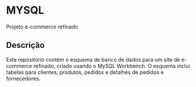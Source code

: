 # MYSQL
Projeto e-commerce refinado
## Descrição

Este repositório contém o esquema de banco de dados para um site de e-commerce refinado, criado usando o MySQL Workbench. O esquema inclui tabelas para clientes, produtos, pedidos e detalhes de pedidos e fornecedores.
